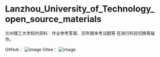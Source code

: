 # Lanzhou_University_of_Technology_open_source_materials
兰州理工大学校内资料：作业参考答案、历年期末考试题等
在进行科目切换等操作。

GitHub：
![image](https://github.com/longzheng268/Lanzhou_University_of_Technology_open_source_materials/assets/38132402/7e8dd3d0-04b7-437d-843d-59914793f6e9)
Gitee：
![image](https://github.com/longzheng268/Lanzhou_University_of_Technology_open_source_materials/assets/38132402/5c09df7d-f043-40ff-9d50-a99c6f94d592)
